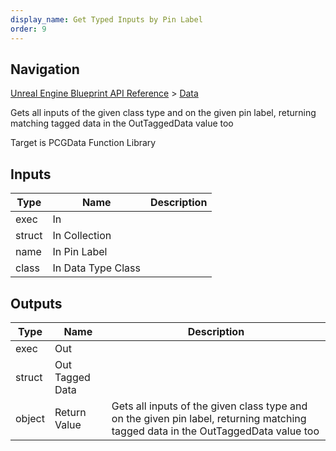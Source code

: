 ```yaml
---
display_name: Get Typed Inputs by Pin Label
order: 9
---
```

## Navigation

[Unreal Engine Blueprint API Reference](https://dev.epicgames.com/documentation/en-us/unreal-engine/BlueprintAPI) > [Data](https://dev.epicgames.com/documentation/en-us/unreal-engine/BlueprintAPI/Data)

Gets all inputs of the given class type and on the given pin label, returning matching tagged data in the OutTaggedData value too

Target is PCGData Function Library

## Inputs

| Type | Name | Description |
| --- | --- | --- |
| exec | In |  |
| struct | In Collection |  |
| name | In Pin Label |  |
| class | In Data Type Class |  |

## Outputs

| Type | Name | Description |
| --- | --- | --- |
| exec | Out |  |
| struct | Out Tagged Data |  |
| object | Return Value | Gets all inputs of the given class type and on the given pin label, returning matching tagged data in the OutTaggedData value too |
